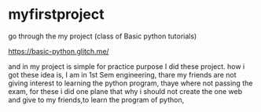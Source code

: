 # myfirstproject
go through the my project (class of Basic python tutorials)

https://basic-python.glitch.me/

and in my project is simple for practice purpose I did these project.
how i got these idea is,
I am in 1st Sem engineering, thare my friends are not giving interest to learning the python program, thaye where not passing the exam, for these i did one plane that why i  should not create the one web and give to my friends,to learn the program of python,
